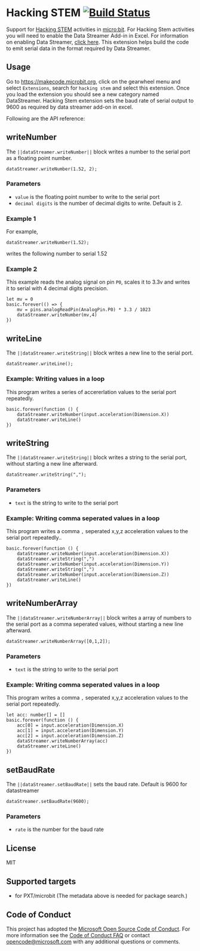 # Hacking STEM [![Build Status](https://travis-ci.org/Microsoft/pxt-hacking-stem.svg?branch=master)](https://travis-ci.org/Microsoft/pxt-hacking-stem)

Support for [Hacking STEM](https://www.microsoft.com/en-us/education/education-workshop/activity-library.aspx) activities in [micro:bit](https://makecode.microbit.org). For Hacking Stem activities you will need to enable the Data Streamer Add-in in Excel. For information on enabling Data Streamer, [click here](https://aka.ms/data-streamer). This extension helps build the code to emit serial data in the format required by Data Streamer.

## Usage

Go to https://makecode.microbit.org, click on the gearwheel menu and select ``Extensions``, search for ``hacking stem`` and select this extension. Once you load the extension you should see a new category named DataStreamer. Hacking Stem extension sets the baud rate of serial output to 9600 as required by data streamer add-on in excel.

Following are the API reference:

## writeNumber
The ``||dataStreamer.writeNumber||`` block writes a number to the serial port as a floating point number.

```sig
dataStreamer.writeNumber(1.52, 2);
```

### Parameters
* `value` is the floating point number to write to the serial port
* `decimal digits` is the number of decimal digits to write. Default is 2.

### Example 1
For example,

```blocks
dataStreamer.writeNumber(1.52);
```

writes the following number to serial
1.52

### Example 2
This example reads the analog signal on pin ``P0``, scales it to 3.3v and writes it to serial with 4 decimal digits precision.

```blocks
let mv = 0
basic.forever(() => {
    mv = pins.analogReadPin(AnalogPin.P0) * 3.3 / 1023
    dataStreamer.writeNumber(mv,4)
})
```

## writeLine
The ``||dataStreamer.writeString||`` block writes a new line to the serial port.

```sig
dataStreamer.writeLine();
```

### Example: Writing values in a loop
This program writes a series of accererlation values to the serial port repeatedly. 

```blocks
basic.forever(function () {
    dataStreamer.writeNumber(input.acceleration(Dimension.X))
    dataStreamer.writeLine()
})
```

## writeString
The ``||dataStreamer.writeString||`` block writes a string to the serial port, without starting a new line afterward.

```sig
dataStreamer.writeString(",");
```

### Parameters
* `text` is the string to write to the serial port

### Example: Writing comma seperated values in a loop
This program writes a comma `,` seperated x,y,z acceleration values to the serial port repeatedly..

```blocks
basic.forever(function () {
    dataStreamer.writeNumber(input.acceleration(Dimension.X))
    dataStreamer.writeString(",")
    dataStreamer.writeNumber(input.acceleration(Dimension.Y))
    dataStreamer.writeString(",")
    dataStreamer.writeNumber(input.acceleration(Dimension.Z))
    dataStreamer.writeLine()
})
```

## writeNumberArray
The ``||dataStreamer.writeNumberArray||`` block writes a array of numbers to the serial port as a comma seperated values, without starting a new line afterward.

```sig
dataStreamer.writeNumberArray([0,1,2]);
```

### Parameters
* `text` is the string to write to the serial port

### Example: Writing comma seperated values in a loop
This program writes a comma `,` seperated x,y,z acceleration values to the serial port repeatedly. 

```blocks
let acc: number[] = []
basic.forever(function () {
    acc[0] = input.acceleration(Dimension.X)
    acc[1] = input.acceleration(Dimension.Y)
    acc[2] = input.acceleration(Dimension.Z)
    dataStreamer.writeNumberArray(acc)
    dataStreamer.writeLine()
})
```

## setBaudRate
The ``||dataStreamer.setBaudRate||`` sets the baud rate. Default is 9600 for datastreamer

```sig
dataStreamer.setBaudRate(9600);
```

### Parameters
* `rate` is the number for the baud rate

## License

MIT

## Supported targets

* for PXT/microbit
(The metadata above is needed for package search.)


## Code of Conduct

This project has adopted the [Microsoft Open Source Code of Conduct](https://opensource.microsoft.com/codeofconduct/). For more information see the [Code of Conduct FAQ](https://opensource.microsoft.com/codeofconduct/faq/) or contact [opencode@microsoft.com](mailto:opencode@microsoft.com) with any additional questions or comments.
